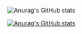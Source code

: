 ![Anurag's GitHub stats](https://github-readme-stats.vercel.app/api?username=Fabianopereira1&theme=midnight-purple&show_icons=true)

[![Anurag's GitHub stats](https://github-readme-stats.vercel.app/api?username=Fabianopereira1)](https://github.com/anuraghazra/github-readme-stats)
